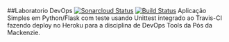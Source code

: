 ##Laboratorio DevOps
[![Sonarcloud Status](https://sonarcloud.io/api/project_badges/measure?project=devopsmackenzie&metric=alert_status)](https://sonarcloud.io/dashboard?id=devopsmackenzie) 
[![Build Status](https://travis-ci.com/github/fernandorberto/devopslab.svg?branch=main)](https://travis-ci.com/github/fernandorberto/devopslab)
Aplicação Simples em Python/Flask com teste usando Unittest integrado ao Travis-CI fazendo deploy no Heroku para a disciplina de DevOps Tools da Pós da Mackenzie.


